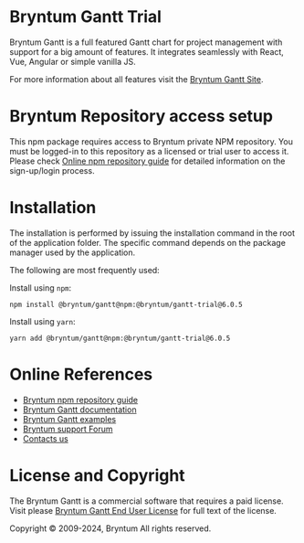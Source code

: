 # Bryntum Gantt Trial

Bryntum Gantt is a full featured Gantt chart for project management with support for a big amount of features.
It integrates seamlessly with React, Vue, Angular or simple vanilla JS.

For more information about all features visit the [Bryntum Gantt Site](https://bryntum.com/products/gantt/).

# Bryntum Repository access setup

This npm package requires access to Bryntum private NPM repository.
You must be logged-in to this repository as a licensed or trial user to access it.
Please check [Online npm repository guide](https://bryntum.com/products/gantt/docs/guide/Gantt/npm-repository) for 
detailed information on the sign-up/login process.

# Installation

The installation is performed by issuing the installation command in the root of the application folder. The specific
command depends on the package manager used by the application.

The following are most frequently used:

Install using `npm`:

```shell
npm install @bryntum/gantt@npm:@bryntum/gantt-trial@6.0.5
```

Install using `yarn`:

```shell
yarn add @bryntum/gantt@npm:@bryntum/gantt-trial@6.0.5
```

# Online References

* [Bryntum npm repository guide](https://bryntum.com/products/gantt/docs/guide/Gantt/npm-repository)
* [Bryntum Gantt documentation](https://bryntum.com/products/gantt/docs/)
* [Bryntum Gantt examples](https://bryntum.com/products/gantt/examples/)
* [Bryntum support Forum](https://forum.bryntum.com/)
* [Contacts us](https://bryntum.com/contact/)

# License and Copyright

The Bryntum Gantt is a commercial software that requires a paid license.
Visit please [Bryntum Gantt End User License](https://bryntum.com/products/gantt/license/) for full text of the license.

Copyright © 2009-2024, Bryntum
All rights reserved.
